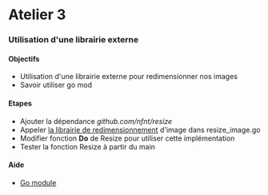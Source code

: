 # Atelier 3
### Utilisation d'une librairie externe

#### Objectifs

* Utilisation d'une librairie externe pour redimensionner nos images
* Savoir utiliser go mod

#### Etapes

* Ajouter la dépendance _github.com/nfnt/resize_
* Appeler [la librairie de redimensionnement](https://github.com/nfnt/resize) d'image dans resize_image.go
* Modifier fonction **Do** de Resize pour utiliser cette implémentation
* Tester la fonction Resize à partir du main

#### Aide
* [Go module](https://go.dev/ref/mod#go-get)